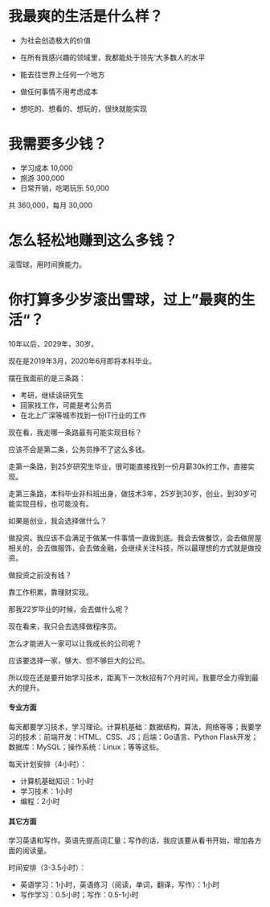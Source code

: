 # 我最爽的生活是什么样？

- 为社会创造极大的价值
- 在所有我感兴趣的领域里，我都能处于领先‘大多数人的水平

- 能去往世界上任何一个地方
- 做任何事情不用考虑成本

- 想吃的、想看的、想玩的，很快就能实现

# 我需要多少钱？

- 学习成本 10,000
- 旅游 300,000
- 日常开销，吃喝玩乐 50,000

共 360,000，每月 30,000

# 怎么轻松地赚到这么多钱？

滚雪球，用时间换能力。

# 你打算多少岁滚出雪球，过上”最爽的生活“？

10年以后，2029年，30岁。

现在是2019年3月，2020年6月即将本科毕业。

摆在我面前的是三条路：

- 考研，继续读研究生
- 回家找工作，可能是考公务员
- 在北上广深等城市找到一份IT行业的工作

现在看，我走哪一条路最有可能实现目标？

应该不会是第二条，公务员挣不了这么多钱。

走第一条路，到25岁研究生毕业，很可能直接找到一份月薪30k的工作，直接实现。

走第三条路，本科毕业非科班出身，做技术3年，25岁到30岁，创业，到30岁可能实现目标，也可能没有。

如果是创业，我会选择做什么？

做投资。我应该不会满足于做某一件事情一直做到底。我会去做餐饮，会去做房屋相关的，会去做服饰，会去做金融，会继续关注科技，所以最理想的方式就是做投资。

做投资之前没有钱？

靠工作积累，靠理财实现。

那我22岁毕业的时候，会去做什么呢？

现在看来，我只会去选择做程序员。

怎么才能进入一家可以让我成长的公司呢？

应该要选择一家，够大、但不够巨大的公司。

所以现在还是要开始学习技术，距离下一次秋招有7个月时间，我要尽全力得到最大的提升。

#### 专业方面

每天都要学习技术，学习理论。计算机基础：数据结构，算法，网络等等；我要学习的技术：前端开发：HTML、CSS、JS；后端：Go语言、Python Flask开发；数据库：MySQL；操作系统：Linux；等等这些。

每天计划安排（4小时）：

- 计算机基础知识：1小时
- 学习技术：1小时
- 编程：2小时

#### 其它方面

学习英语和写作。英语先提高词汇量；写作的话，我应该要从看书开始，增加各方面的阅读量。

时间安排（3-3.5小时）：

- 英语学习：1小时，英语练习（阅读，单词，翻译，写作）：1小时
- 写作学习：0.5小时；写作：0.5-1小时


